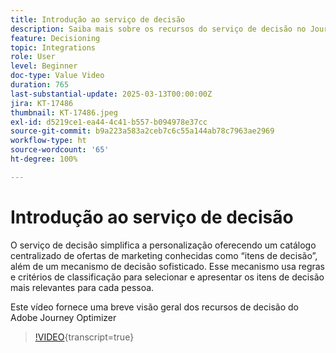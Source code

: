 ```yaml
---
title: Introdução ao serviço de decisão
description: Saiba mais sobre os recursos do serviço de decisão no Journey Optimizer.
feature: Decisioning
topic: Integrations
role: User
level: Beginner
doc-type: Value Video
duration: 765
last-substantial-update: 2025-03-13T00:00:00Z
jira: KT-17486
thumbnail: KT-17486.jpeg
exl-id: d5219ce1-ea44-4c41-b557-b094978e37cc
source-git-commit: b9a223a583a2ceb7c6c55a144ab78c7963ae2969
workflow-type: ht
source-wordcount: '65'
ht-degree: 100%

---
```


# Introdução ao serviço de decisão

O serviço de decisão simplifica a personalização oferecendo um catálogo centralizado de ofertas de marketing conhecidas como “itens de decisão”, além de um mecanismo de decisão sofisticado. Esse mecanismo usa regras e critérios de classificação para selecionar e apresentar os itens de decisão mais relevantes para cada pessoa.

Este vídeo fornece uma breve visão geral dos recursos de decisão do Adobe Journey Optimizer

>[!VIDEO](https://video.tv.adobe.com/v/3451101?quality=12&learn=on){transcript=true}
